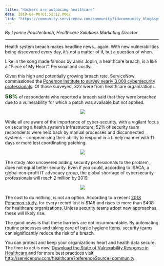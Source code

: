 ```yaml
---
title: "Hackers are outpacing healthcare"
date: 2018-08-08T01:51:12.000Z
link: "https://community.servicenow.com/community?id=community_blog&sys_id=683293d9db7b9f400be6a345ca96195e"
---
```

<p><em>By Lyanne Paustenbach, Healthcare Solutions Marketing Director  </em></p>
<hr />
<p>Health system breach makes headline news…again. With new vulnerabilities being discovered every day, it’s not a matter of if, but a question of when.</p>
<p>Like in the song made famous by Janis Joplin, a healthcare breach, is a like a “Piece of My Heart”. Personal and costly.</p>
<p>Given this high and potentially growing breach rate, ServiceNow commissioned the <a href="https://www.servicenow.com/lpayr/ponemon-vulnerability-survey.html?cid&#61;s:servicematters:12672" rel="nofollow">Ponemon Institute to survey nearly 3,000 cybersecurity professionals</a>. Of those surveyed, 322 were from healthcare organizations.</p>
<p><strong style="color: #013f01; font-size: 18px;">58%</strong> of respondents who reported a breach said that they were breached due to a vulnerability for which a patch was available but not applied.</p>
<p style="text-align: center;"> <img src="35ae0f51db3b9f400be6a345ca9619ee.iix" /></p>
<p>While all are aware of the importance of cyber-security, with a vigilant focus on securing a health system’s infrastructure, 52% of security team respondents were held back by manual processes and disconnected systems – compromising their ability to respond in a timely manner with 11 days or more lost coordinating patching.</p>
<p style="text-align: center;"> <img src="b09e0391db3b9f400be6a345ca96194b.iix" /></p>
<p>The study also uncovered adding security professionals to the problem, does not equal better security. Even if you could, according to ISACA, a global non-profit IT advocacy group, the global shortage of cybersecurity professionals will reach 2 million by 2019.</p>
<p style="text-align: center;"> <img src="f68e4f51db3b9f400be6a345ca961930.iix" /></p>
<p>The cost to do nothing, is not an option. According to a recent <a href="https://public.dhe.ibm.com/common/ssi/ecm/55/en/55017055usen/2018-global-codb-report_06271811_55017055USEN.pdf" rel="nofollow">2018 Ponemon study</a>, for every record lost is $148 and rises to more than $408 for healthcare organizations. Unless security teams adopt new approaches, these will likely rise.</p>
<p>The good news is that these barriers are not insurmountable. By automating routine processes and taking care of basic hygiene items, security teams can significantly reduce the risk of a breach.</p>
<p>You can protect and keep your organizations heart and health data secure. The time to act is now. <a href="https://www.servicenow.com/lpayr/ponemon-healthcare.html?referenceSource&#61;community" rel="nofollow">Download the State of Vulnerability Response in Healthcare</a> and for more best practices visit <a href="http://servicenow.com/healthcare" rel="nofollow">http://servicenow.com/healthcare?referenceSource&#61;community</a>.</p>
<p> </p>